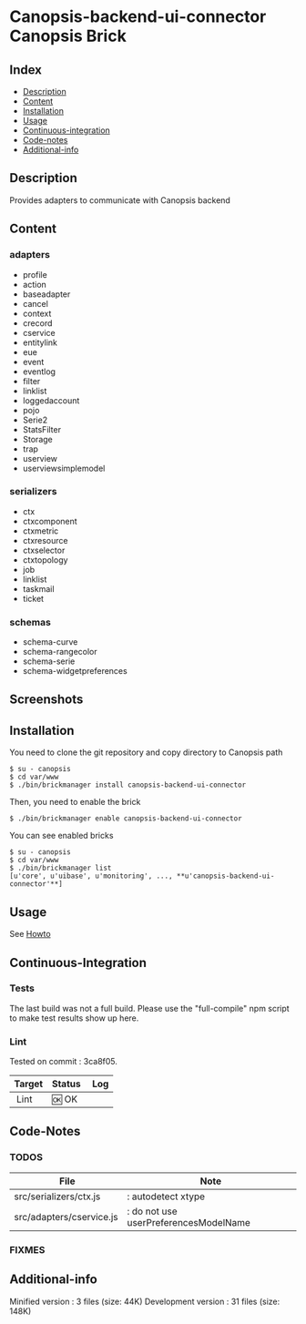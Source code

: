# Canopsis-backend-ui-connector Canopsis Brick

## Index

- [Description](#description)
- [Content](#content)
- [Installation](#installation)
- [Usage](#usage)
- [Continuous-integration](#continuous-integration)
- [Code-notes](#code-notes)
- [Additional-info](#additional-info)

## Description

Provides adapters to communicate with Canopsis backend

## Content

### adapters

 - profile
 - action
 - baseadapter
 - cancel
 - context
 - crecord
 - cservice
 - entitylink
 - eue
 - event
 - eventlog
 - filter
 - linklist
 - loggedaccount
 - pojo
 - Serie2
 - StatsFilter
 - Storage
 - trap
 - userview
 - userviewsimplemodel

### serializers

 - ctx
 - ctxcomponent
 - ctxmetric
 - ctxresource
 - ctxselector
 - ctxtopology
 - job
 - linklist
 - taskmail
 - ticket

### schemas

 - schema-curve
 - schema-rangecolor
 - schema-serie
 - schema-widgetpreferences



## Screenshots



## Installation

You need to clone the git repository and copy directory to Canopsis path

    $ su - canopsis 
    $ cd var/www
    $ ./bin/brickmanager install canopsis-backend-ui-connector

Then, you need to enable the brick

    $ ./bin/brickmanager enable canopsis-backend-ui-connector

You can see enabled bricks

    $ su - canopsis
    $ cd var/www
    $ ./bin/brickmanager list
    [u'core', u'uibase', u'monitoring', ..., **u'canopsis-backend-ui-connector'**]

## Usage

See [Howto](https://git.canopsis.net/canopsis-ui-bricks/canopsis-backend-ui-connector/blob/master/doc/index.rst)

## Continuous-Integration

### Tests

The last build was not a full build. Please use the "full-compile" npm script to make test results show up here.

### Lint

Tested on commit : 3ca8f05.

| Target | Status | Log |
| ------ | ------ | --- |
| Lint   | :ok: OK |  |


## Code-Notes

### TODOS

| File   | Note   |
|--------|--------|
| src/serializers/ctx.js |: autodetect xtype |
| src/adapters/cservice.js |: do not use userPreferencesModelName |


### FIXMES



## Additional-info

Minified version : 3 files (size: 44K)
Development version : 31 files (size: 148K)
